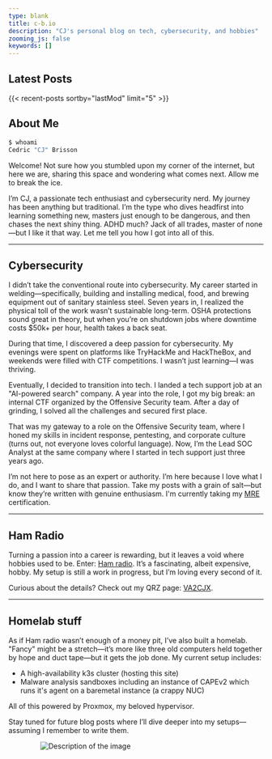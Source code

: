 ```yaml
---
type: blank  
title: c-b.io  
description: "CJ's personal blog on tech, cybersecurity, and hobbies"  
zooming_js: false  
keywords: []
---
```


## Latest Posts

{{< recent-posts sortby="lastMod" limit="5" >}}

## About Me

```bash
$ whoami
Cedric "CJ" Brisson
```

Welcome! Not sure how you stumbled upon my corner of the internet, but here we are, sharing this space and wondering what comes next. Allow me to break the ice.

I’m CJ, a passionate tech enthusiast and cybersecurity nerd. My journey has been anything but traditional. I’m the type who dives headfirst into learning something new, masters just enough to be dangerous, and then chases the next shiny thing. ADHD much? Jack of all trades, master of none—but I like it that way. Let me tell you how I got into all of this.

---

## Cybersecurity

I didn’t take the conventional route into cybersecurity. My career started in welding—specifically, building and installing medical, food, and brewing equipment out of sanitary stainless steel. Seven years in, I realized the physical toll of the work wasn’t sustainable long-term. OSHA protections sound great in theory, but when you’re on shutdown jobs where downtime costs $50k+ per hour, health takes a back seat.

During that time, I discovered a deep passion for cybersecurity. My evenings were spent on platforms like TryHackMe and HackTheBox, and weekends were filled with CTF competitions. I wasn’t just learning—I was thriving.

Eventually, I decided to transition into tech. I landed a tech support job at an "AI-powered search" company. A year into the role, I got my big break: an internal CTF organized by the Offensive Security team. After a day of grinding, I solved all the challenges and secured first place.

That was my gateway to a role on the Offensive Security team, where I honed my skills in incident response, pentesting, and corporate culture (turns out, not everyone loves colorful language). Now, I’m the Lead SOC Analyst at the same company where I started in tech support just three years ago.

I’m not here to pose as an expert or authority. I’m here because I love what I do, and I want to share that passion. Take my posts with a grain of salt—but know they’re written with genuine enthusiasm. I'm currently taking my [MRE](https://www.mosse-institute.com/certifications/mre-certified-reverse-engineer.html) certification.

---

## Ham Radio

Turning a passion into a career is rewarding, but it leaves a void where hobbies used to be. Enter: [Ham radio](https://en.wikipedia.org/wiki/Amateur_radio). It’s a fascinating, albeit expensive, hobby. My setup is still a work in progress, but I’m loving every second of it.

Curious about the details? Check out my QRZ page: [VA2CJX](https://www.qrz.com/db/VA2CJX).

---

## Homelab stuff

As if Ham radio wasn’t enough of a money pit, I’ve also built a homelab. "Fancy" might be a stretch—it’s more like three old computers held together by hope and duct tape—but it gets the job done. My current setup includes:

- A high-availability k3s cluster (hosting this site)
- Malware analysis sandboxes including an instance of CAPEv2 which runs it's agent on a baremetal instance (a crappy NUC)

All of this powered by Proxmox, my beloved hypervisor.

Stay tuned for future blog posts where I’ll dive deeper into my setups—assuming I remember to write them.

<img src="/images/homelab.webp" alt="Description of the image" style="max-width: 75%; height: auto; display: block; margin: 0 auto;">
